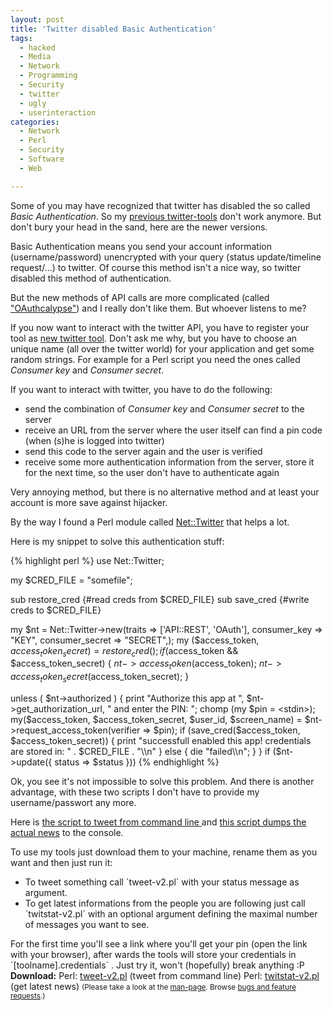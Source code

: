 ```yaml
---
layout: post
title: 'Twitter disabled Basic Authentication'
tags:
  - hacked
  - Media
  - Network
  - Programming
  - Security
  - twitter
  - ugly
  - userinteraction
categories:
  - Network
  - Perl
  - Security
  - Software
  - Web

---
```


Some of you may have recognized that twitter has disabled the so called <em>Basic Authentication</em>. So my <a href="/2010/07/welcome-to-twitter/">previous twitter-tools</a> don't work anymore. But don't bury your head in the sand, here are the newer versions.

Basic Authentication means you send your account information (username/password) unencrypted with your query (status update/timeline request/...) to twitter. Of course this method isn't a nice way, so twitter disabled this method of authentication.

But the new methods of API calls are more complicated (called <a href="https://api.twitter.com/oauth/request_token">"OAuthcalypse"</a>) and I really don't like them. But whoever listens to me?

If you now want to interact with the twitter API, you have to register your tool as <a href="http://dev.twitter.com/apps/new">new twitter tool</a>. Don't ask me why, but you have to choose an unique name (all over the twitter world) for your application and get some random strings. For example for a Perl script you need the ones called <em>Consumer key</em> and <em>Consumer secret</em>.

If you want to interact with twitter, you have to do the following:
<ul>
	<li>send the combination of <em>Consumer key</em> and <em>Consumer secret</em> to the server</li>
	<li>receive an URL from the server where the user itself can find a pin code (when (s)he is logged into twitter)</li>
	<li>send this code to the server again and the user is verified</li>
	<li>receive some more authentication information from the server, store it for the next time, so the user don't have to authenticate again</li>

</ul>
Very annoying method, but there is no alternative method and at least your account is more save against hijacker.

By the way I found a Perl module called <a href="http://search.cpan.org/perldoc?Net::Twitter">Net::Twitter</a> that helps a lot.

Here is my snippet to solve this authentication stuff:



{% highlight perl %}
use Net::Twitter;

my $CRED_FILE = "somefile";

sub restore_cred {#read creds from $CRED_FILE}
sub save_cred {#write creds to $CRED_FILE}

my $nt = Net::Twitter->new(traits => ['API::REST', 'OAuth'], consumer_key => "KEY", consumer_secret => "SECRET",);
my ($access_token, $access_token_secret) = restore_cred();
if ($access_token && $access_token_secret)
{
	$nt->access_token($access_token);
	$nt->access_token_secret($access_token_secret);
}

unless ( $nt->authorized )
{
	print "Authorize this app at ", $nt->get_authorization_url, " and enter the PIN: ";
	chomp (my $pin = <stdin>);
	my($access_token, $access_token_secret, $user_id, $screen_name) = $nt->request_access_token(verifier => $pin);
	if (save_cred($access_token, $access_token_secret))
	{ print "successfull enabled this app! credentials are stored in: " . $CRED_FILE . "\\n" }
	else
	{ die "failed\\n"; }
}
if ($nt->update({ status => $status }))
{% endhighlight %}



Ok, you see it's not impossible to solve this problem. And there is another advantage, with these two scripts I don't have to provide my username/passwort any more.

Here is <a href='/wp-content/uploads/2010/09/tweet-v2.pl'>the script to tweet from command line </a> and <a href='/wp-content/uploads/2010/09/twitstat-v2.pl'>this script dumps the actual news</a> to the console.

To use my tools just download them to your machine, rename them as you want and then just run it:
<ul>
	<li>To tweet something call  `tweet-v2.pl`  with your status message as argument.</li>
	<li>To get latest informations from the people you are following just call  `twitstat-v2.pl`  with an optional argument defining the maximal number of messages you want to see.</li>
</ul>
For the first time you'll see a link where you'll get your pin (open the link with your browser), after wards the tools will store your credentials in  `[toolname].credentials` . Just try it, won't (hopefully) break anything :P

<div class="download"><strong>Download:</strong>
Perl: <a href='/wp-content/uploads/2010/09/tweet-v2.pl'>tweet-v2.pl</a> (tweet from command line)
Perl: <a href='/wp-content/uploads/2010/09/twitstat-v2.pl'>twitstat-v2.pl</a> (get latest news)
<small>(Please take a look at the <a href="/man-page/">man-page</a>. Browse <a href="https://bt.binfalse.de/">bugs and feature requests</a>.)</small>
</div>
